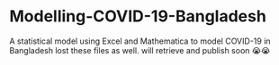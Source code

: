 # Modelling-COVID-19-Bangladesh
A statistical model using Excel and Mathematica to model COVID-19 in Bangladesh
lost these files as well. will retrieve and publish soon 😭😭
